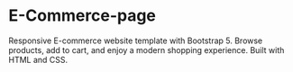 # E-Commerce-page
Responsive E-commerce website template with Bootstrap 5. Browse products, add to cart, and enjoy a modern shopping experience. Built with HTML and CSS.
